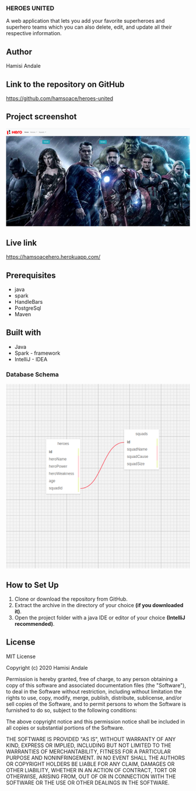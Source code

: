### HEROES UNITED

A web application that lets you add your favorite superheroes and superhero teams which you can also delete, edit, and update all their respective information.

## Author

Hamisi Andale

## Link to the repository on GitHub

https://github.com/hamsoace/heroes-united

## Project screenshot

![](Screenshot.png)

## Live link

https://hamsoacehero.herokuapp.com/


## Prerequisites

* java
* spark
* HandleBars
* PostgreSql
* Maven

## Built with

* Java
* Spark - framework
* IntelliJ - IDEA


### Database Schema

![](schema.png)

## How to Set Up

1. Clone or download the repository from GitHub.
2. Extract the archive in the directory of your choice **(if you downloaded it)**.
3. Open the project folder with a java IDE or editor of your choice **(IntelliJ recommended)**.

## License

MIT License

Copyright (c) 2020 Hamisi Andale

Permission is hereby granted, free of charge, to any person obtaining a copy
of this software and associated documentation files (the "Software"), to deal
in the Software without restriction, including without limitation the rights
to use, copy, modify, merge, publish, distribute, sublicense, and/or sell
copies of the Software, and to permit persons to whom the Software is
furnished to do so, subject to the following conditions:

The above copyright notice and this permission notice shall be included in all
copies or substantial portions of the Software.

THE SOFTWARE IS PROVIDED "AS IS", WITHOUT WARRANTY OF ANY KIND, EXPRESS OR
IMPLIED, INCLUDING BUT NOT LIMITED TO THE WARRANTIES OF MERCHANTABILITY,
FITNESS FOR A PARTICULAR PURPOSE AND NONINFRINGEMENT. IN NO EVENT SHALL THE
AUTHORS OR COPYRIGHT HOLDERS BE LIABLE FOR ANY CLAIM, DAMAGES OR OTHER
LIABILITY, WHETHER IN AN ACTION OF CONTRACT, TORT OR OTHERWISE, ARISING FROM,
OUT OF OR IN CONNECTION WITH THE SOFTWARE OR THE USE OR OTHER DEALINGS IN THE
SOFTWARE.